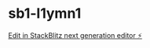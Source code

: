 # sb1-l1ymn1

[Edit in StackBlitz next generation editor ⚡️](https://stackblitz.com/~/github.com/burnsd311/sb1-l1ymn1)